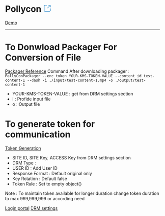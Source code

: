 <h1>Pollycon
<a href="https://pallycon.com/">
   <img src="data:image/png;base64,iVBORw0KGgoAAAANSUhEUgAAABgAAAAYCAYAAADgdz34AAAACXBIWXMAAAsTAAALEwEAmpwYAAAA/0lEQVR4nO2VOxLCIBCGo1fa9UA6Wqg3cJxJaeOuR/FVWmgt6wVyE21wiPGBogmCjoX/DEUY+D6yIZAkX0uq6w2SDpBaAMnK1RokndspMJZutbGprgOrJbJoIJWFCJDV3nCQZH0ZaCbm8LF0Q4qAJFzAD5bgVBaVRYIzsGwsgXmwOvzho7wCrCZOXogA7+BRBeiARxMgC7ng501j7ThfAT5Z+asJlQVAaugF9xUgSQ9ZBpXhvoIqCf4GZYn6H7jyF/xgiSDCcX0bw0KS2bWDpV2c5b0kMMjSP7F2zbsrU+ZlVyaUNpUVC50mWtdstdY1nGxb5tXeFRhwvvIH+AdzBMLyg5H65/fMAAAAAElFTkSuQmCC">
</a>
</h1>
<a href="https://pollycon-drm.vercel.app/">Demo</a>
<hr />

<h1>To Donwload Packager For Conversion of File</h1>
<a href="https://github.com/inka-pallycon/pallycon-drm-cli-packager">Packager Reference</a>
Command After downloading packager :
<code>PallyConPackager --enc_token YOUR-KMS-TOKEN-VALUE --content_id test-content-1 --dash -i ./input/test-content-1.mp4 -o ./output/test-content-1</code>
<ul>
    <li>YOUR-KMS-TOKEN-VALUE : get from DRM settings section</li>
    <li>i : Profide input file</li>
    <li>o : Output file</li>
</ul>

<h1>To generate token for communication</h1>
<a href="https://sample.pallycon.com/customdata/#createToken">Token Generation</a>
<ul>
    <li>SITE ID, SITE Key, ACCESS Key from DRM settings section</li>
    <li>DRM Type : </li>
    <li>USER ID : Add User ID</li>
    <li>Response Format : Default original only</li>
    <li>Key Rotation : Default false</li>
    <li>Token Rule : Set to empty object{}</li>
</ul>
<p>Note : To maintain token available for longer duration change token duration to max 999,999,999 or according need</p>

<a href="https://login.pallycon.com/?lang=en&_gl=1*juee59*_ga*MTI1NTQxMjQ2My4xNzE5MTE5NTMx*_ga_1J5K0D1B1Z*MTcxOTE1NTYxMi40LjEuMTcxOTE1NjA2Ni42MC4wLjA.">Login portal</a>
<a href="https://console.pallycon.com/drm/setting">DRM settings </a>


